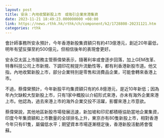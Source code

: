 ```yaml
---
layout: post
title: 安永：內地收緊新股上市　或吸引企業來港集資
date: 2023-11-21 18:49:23.000000000 +08:00
link: https://news.rthk.hk/rthk/ch/component/k2/1728808-20231121.htm
categories: rthk
---
```


會計師事務所安永預計，今年香港新股集資額只有約413億港元，創近20年最低，明年有望反彈至約500億元，但相信後年的表現會更好。

安永亞太區上市服務主管蔡偉榮表示，隨著利率或會逐步回落，加上GEM改革、特專科技公司上市新規、下調印花稅提升流動性等，都有利香港新股市道。他又指，內地收緊新股上市，部分企業特別是零售和消費品企業，可能會轉來香港上市。

不過，蔡偉榮預計，今年新股平均集資額只有約6.8億港元，是近10年新低；因為年內欠缺較大型新股上市，只有1家中概股以介紹形式來港，亦未有海外企業來港上市。他認為，過去來港上市的海外企業交投不活躍，影響來港上市意欲。

蔡偉榮說，其他地區新股市場發展迅速，新加坡和印尼都積極協助當地企業集資，印度今年集資額和上市數量的全球排名上升，東京亦有80隻新股上市，相對香港今年只有61隻，屬偏低水平；期望資本市場逐漸穩定後，香港新股活動將會復蘇。
